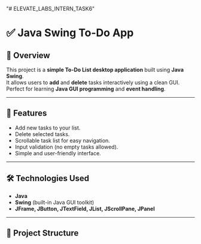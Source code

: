 "# ELEVATE_LABS_INTERN_TASK6" 

# ✅ Java Swing To-Do App

## 📌 Overview
This project is a **simple To-Do List desktop application** built using **Java Swing**.  
It allows users to **add** and **delete** tasks interactively using a clean GUI.  
Perfect for learning **Java GUI programming** and **event handling**.

---

## 🚀 Features
- Add new tasks to your list.
- Delete selected tasks.
- Scrollable task list for easy navigation.
- Input validation (no empty tasks allowed).
- Simple and user-friendly interface.

---

## 🛠 Technologies Used
- **Java**
- **Swing** (built-in Java GUI toolkit)
- **JFrame, JButton, JTextField, JList, JScrollPane, JPanel**

---

## 📂 Project Structure
